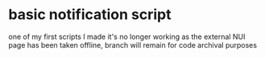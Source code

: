 # basic notification script
one of my first scripts I made it's no longer working as the external NUI page has been taken offline, branch will remain for code archival purposes
